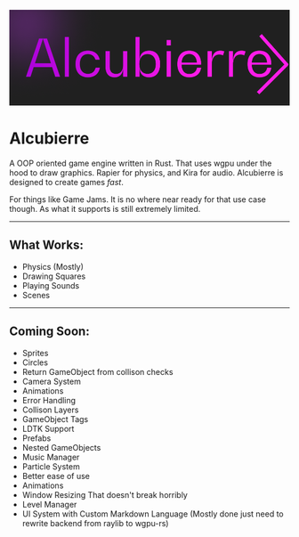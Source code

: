 ![Logo](logo.png)
# Alcubierre
A OOP oriented game engine written in Rust. That uses wgpu under the hood to draw graphics. Rapier for physics, and Kira for audio.
Alcubierre is designed to create games *fast*. 

For things like Game Jams. 
It is no where near ready for that use case though. As what it supports is still extremely limited.

---

## What Works:
* Physics (Mostly)
* Drawing Squares
* Playing Sounds
* Scenes

---

## Coming Soon:
* Sprites
* Circles
* Return GameObject from collison checks
* Camera System
* Animations
* Error Handling
* Collison Layers
* GameObject Tags
* LDTK Support
* Prefabs
* Nested GameObjects
* Music Manager
* Particle System
* Better ease of use
* Animations
* Window Resizing That doesn't break horribly
* Level Manager
* UI System with Custom Markdown Language (Mostly done just need to rewrite backend from raylib to wgpu-rs)